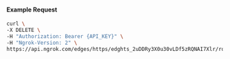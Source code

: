 <!-- Code generated for API Clients. DO NOT EDIT. -->

#### Example Request

```bash
curl \
-X DELETE \
-H "Authorization: Bearer {API_KEY}" \
-H "Ngrok-Version: 2" \
https://api.ngrok.com/edges/https/edghts_2uDDRy3X0u30vLDf5zRQNAI7Xlr/routes/edghtsrt_2uDDRyPD1zOFRE8sEV8y04MW9uz/oauth
```
